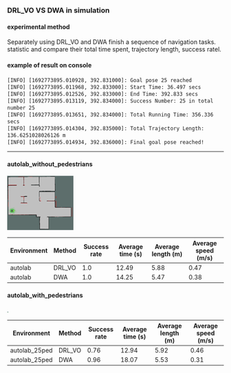 ### DRL_VO VS DWA in simulation

#### experimental method

Separately using DRL_VO and DWA finish a sequence of navigation tasks. statistic and compare their total time spent, trajectory length, success ratel.

#### example of result on console

```
[INFO] [1692773895.010928, 392.831000]: Goal pose 25 reached
[INFO] [1692773895.011968, 392.833000]: Start Time: 36.497 secs
[INFO] [1692773895.012526, 392.833000]: End Time: 392.833 secs
[INFO] [1692773895.013119, 392.834000]: Success Number: 25 in total number 25
[INFO] [1692773895.013651, 392.834000]: Total Running Time: 356.336 secs
[INFO] [1692773895.014304, 392.835000]: Total Trajectory Length: 136.6251028026126 m
[INFO] [1692773895.014934, 392.836000]: Final goal pose reached!
```

---

#### autolab_without_pedestrians

<img src="image/autolab.png" style="zoom:15%;" />

| Environment | Method | Success rate | Average time (s) | Average length (m) | Average speed (m/s) |
| ----------- | ------ | ------------ | ---------------- | ------------------ | ------------------- |
| autolab     | DRL_VO | 1.0          | 12.49            | 5.88               | 0.47                |
| autolab     | DWA    | 1.0          | 14.25            | 5.47               | 0.38                |

#### autolab_with_pedestrians

<img src="/home/lc/Documents/code_architecture/drl_vo/image/autolab_25ped.png" style="zoom:20%;" />

| Environment   | Method | Success rate | Average time (s) | Average length (m) | Average speed (m/s) |
| ------------- | ------ | ------------ | ---------------- | ------------------ | ------------------- |
| autolab_25ped | DRL_VO | 0.76         | 12.94            | 5.92               | 0.46                |
| autolab_25ped | DWA    | 0.96         | 18.07            | 5.53               | 0.31                |